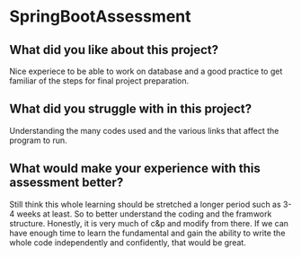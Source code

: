 # SpringBootAssessment
## What did you like about this project?
Nice experiece to be able to work on database and a good practice to get familiar of the steps for final project preparation.
## What did you struggle with in this project?
Understanding the many codes used and the various links that affect the program to run.
## What would make your experience with this assessment better?
Still think this whole learning should be stretched a longer period such as 3-4 weeks at least. So to better understand the coding and the framwork structure. Honestly, it is very much of c&p and modify from there. If we can have enough time to learn the fundamental and gain the ability to write the whole code independently and confidently, that would be great.
